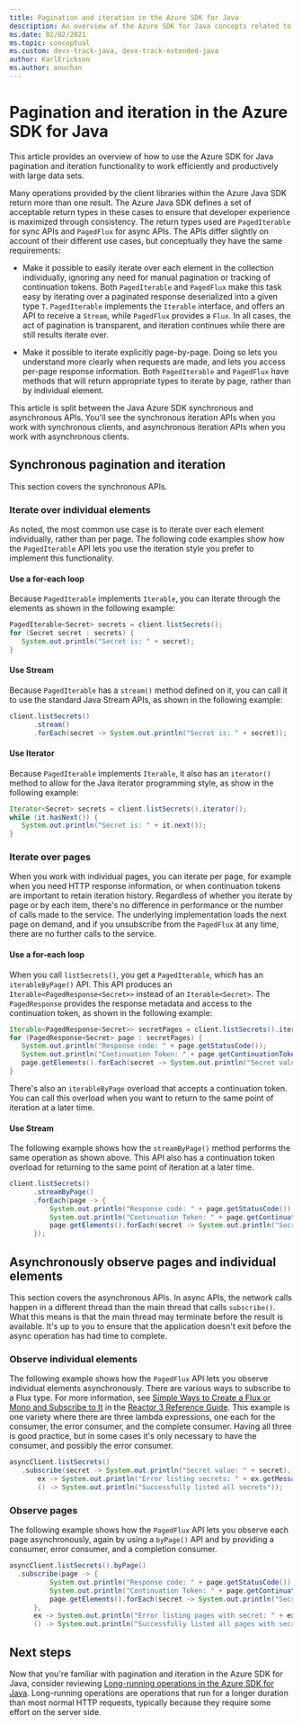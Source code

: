 ```yaml
---
title: Pagination and iteration in the Azure SDK for Java
description: An overview of the Azure SDK for Java concepts related to pagination and iteration
ms.date: 02/02/2021
ms.topic: conceptual
ms.custom: devx-track-java, devx-track-extended-java
author: KarlErickson
ms.author: anuchan
---
```


# Pagination and iteration in the Azure SDK for Java

This article provides an overview of how to use the Azure SDK for Java pagination and iteration functionality to work efficiently and productively with large data sets.

Many operations provided by the client libraries within the Azure Java SDK return more than one result. The Azure Java SDK defines a set of acceptable return types in these cases to ensure that developer experience is maximized through consistency. The return types used are `PagedIterable` for sync APIs and `PagedFlux` for async APIs. The APIs differ slightly on account of their different use cases, but conceptually they have the same requirements:

- Make it possible to easily iterate over each element in the collection individually, ignoring any need for manual pagination or tracking of continuation tokens. Both `PagedIterable` and `PagedFlux` make this task easy by iterating over a paginated response deserialized into a given type `T`. `PagedIterable` implements the `Iterable` interface, and offers an API to receive a `Stream`, while `PagedFlux` provides a `Flux`. In all cases, the act of pagination is transparent, and iteration continues while there are still results iterate over.

- Make it possible to iterate explicitly page-by-page. Doing so lets you understand more clearly when requests are made, and lets you access per-page response information. Both `PagedIterable` and `PagedFlux` have methods that will return appropriate types to iterate by page, rather than by individual element.

This article is split between the Java Azure SDK synchronous and asynchronous APIs. You'll see the synchronous iteration APIs when you work with synchronous clients, and asynchronous iteration APIs when you work with asynchronous clients.

## Synchronous pagination and iteration

This section covers the synchronous APIs.

### Iterate over individual elements

As noted, the most common use case is to iterate over each element individually, rather than per page. The following code examples show how the `PagedIterable` API lets you use the iteration style you prefer to implement this functionality.

#### Use a for-each loop

Because `PagedIterable` implements `Iterable`, you can iterate through the elements as shown in the following example:

```java
PagedIterable<Secret> secrets = client.listSecrets();
for (Secret secret : secrets) {
   System.out.println("Secret is: " + secret);
}
```

#### Use Stream

Because `PagedIterable` has a `stream()` method defined on it, you can call it to use the standard Java Stream APIs, as shown in the following example:

```java
client.listSecrets()
      .stream()
      .forEach(secret -> System.out.println("Secret is: " + secret));
```

#### Use Iterator

Because `PagedIterable` implements `Iterable`, it also has an `iterator()` method to allow for the Java iterator programming style, as show in the following example:

```java
Iterator<Secret> secrets = client.listSecrets().iterator();
while (it.hasNext()) {
   System.out.println("Secret is: " + it.next());
}
```

### Iterate over pages

When you work with individual pages, you can iterate per page, for example when you need HTTP response information, or when continuation tokens are important to retain iteration history. Regardless of whether you iterate by page or by each item, there's no difference in performance or the number of calls made to the service. The underlying implementation loads the next page on demand, and if you unsubscribe from the `PagedFlux` at any time, there are no further calls to the service.

#### Use a for-each loop

When you call `listSecrets()`, you get a `PagedIterable`, which has an `iterableByPage()` API. This API produces an `Iterable<PagedResponse<Secret>>` instead of an `Iterable<Secret>`. The `PagedResponse` provides the response metadata and access to the continuation token, as shown in the following example:

```java
Iterable<PagedResponse<Secret>> secretPages = client.listSecrets().iterableByPage();
for (PagedResponse<Secret> page : secretPages) {
   System.out.println("Response code: " + page.getStatusCode());
   System.out.println("Continuation Token: " + page.getContinuationToken());
   page.getElements().forEach(secret -> System.out.println("Secret value: " + secret))
}
```

There's also an `iterableByPage` overload that accepts a continuation token. You can call this overload when you want to return to the same point of iteration at a later time.

#### Use Stream

The following example shows how the `streamByPage()` method performs the same operation as shown above. This API also has a continuation token overload for returning to the same point of iteration at a later time.

```java
client.listSecrets()
      .streamByPage()
      .forEach(page -> {
          System.out.println("Response code: " + page.getStatusCode());
          System.out.println("Continuation Token: " + page.getContinuationToken());
          page.getElements().forEach(secret -> System.out.println("Secret value: " + secret))
      });
```

## Asynchronously observe pages and individual elements

This section covers the asynchronous APIs. In async APIs, the network calls happen in a different thread than the main thread that calls `subscribe()`. What this means is that the main thread may terminate before the result is available. It's up to you to ensure that the application doesn't exit before the async operation has had time to complete.

### Observe individual elements

The following example shows how the `PagedFlux` API lets you observe individual elements asynchronously. There are various ways to subscribe to a Flux type. For more information, see [Simple Ways to Create a Flux or Mono and Subscribe to It](https://projectreactor.io/docs/core/release/reference/#_simple_ways_to_create_a_flux_or_mono_and_subscribe_to_it) in the [Reactor 3 Reference Guide](https://projectreactor.io/docs/core/release/reference). This example is one variety where there are three lambda expressions, one each for the consumer, the error consumer, and the complete consumer. Having all three is good practice, but in some cases it's only necessary to have the consumer, and possibly the error consumer.

 ```java
asyncClient.listSecrets()
    .subscribe(secret -> System.out.println("Secret value: " + secret),
        ex -> System.out.println("Error listing secrets: " + ex.getMessage()),
        () -> System.out.println("Successfully listed all secrets"));
 ```

### Observe pages

 The following example shows how the `PagedFlux` API lets you observe each page asynchronously, again by using a `byPage()` API and by providing a consumer, error consumer, and a completion consumer.

  ```java
asyncClient.listSecrets().byPage()
    .subscribe(page -> {
            System.out.println("Response code: " + page.getStatusCode());
            System.out.println("Continuation Token: " + page.getContinuationToken());
            page.getElements().forEach(secret -> System.out.println("Secret value: " + secret))
        },
        ex -> System.out.println("Error listing pages with secret: " + ex.getMessage()),
        () -> System.out.println("Successfully listed all pages with secret"));
 ```

## Next steps

Now that you're familiar with pagination and iteration in the Azure SDK for Java, consider reviewing [Long-running operations in the Azure SDK for Java](lro.md). Long-running operations are operations that run for a longer duration than most normal HTTP requests, typically because they require some effort on the server side.
